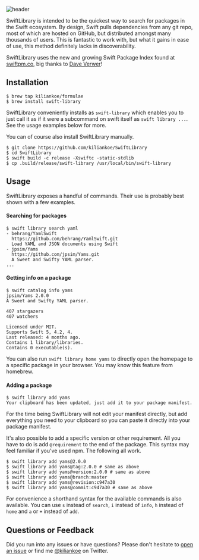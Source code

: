 ![header](https://user-images.githubusercontent.com/2625584/63201247-a94b2100-c084-11e9-960e-b3c479dd4afe.png)

SwiftLibrary is intended to be the quickest way to search for packages in the Swift ecosystem. By design, Swift pulls dependencies from any git repo, most of which are hosted on GitHub, but distributed amongst many thousands of users. This is fantastic to work with, but what it gains in ease of use, this method definitely lacks in discoverability.

SwiftLibrary uses the new and growing Swift Package Index found at [swiftpm.co](https://swiftpm.co), big thanks to [Dave Verwer](https://daveverwer.com)!



## Installation

```
$ brew tap kiliankoe/formulae
$ brew install swift-library
```

SwiftLibrary conveniently installs as `swift-library` which enables you to just call it as if it were a subcommand on swift itself as `swift library ...`. See the usage examples below for more.

You can of course also install SwiftLibrary manually.

```
$ git clone https://github.com/kiliankoe/SwiftLibrary
$ cd SwiftLibrary
$ swift build -c release -Xswiftc -static-stdlib
$ cp .build/release/swift-library /usr/local/bin/swift-library
```



## Usage

SwiftLibrary exposes a handful of commands. Their use is probably best shown with a few examples.

#### Searching for packages

```
$ swift library search yaml
- behrang/YamlSwift
  https://github.com/behrang/YamlSwift.git
  Load YAML and JSON documents using Swift
- jpsim/Yams
  https://github.com/jpsim/Yams.git
  A Sweet and Swifty YAML parser.
...
```

#### Getting info on a package

```
$ swift catalog info yams
jpsim/Yams 2.0.0
A Sweet and Swifty YAML parser.

407 stargazers
407 watchers

Licensed under MIT.
Supports Swift 5, 4.2, 4.
Last released: 4 months ago.
Contains 1 library/libraries.
Contains 0 executable(s).
```

You can also run `swift library home yams` to directly open the homepage to a specific package in your browser. You may know this feature from homebrew.

#### Adding a package

```
$ swift library add yams
Your clipboard has been updated, just add it to your package manifest.
```

For the time being SwiftLibrary will not edit your manifest directly, but add everything you need to your clipboard so you can paste it directly into your package manifest.

It's also possible to add a specific version or other requirement. All you have to do is add `@requirement` to the end of the package. This syntax may feel familiar if you've used npm. The following all work.

````shell
$ swift library add yams@2.0.0
$ swift library add yams@tag:2.0.0 # same as above
$ swift library add yams@version:2.0.0 # same as above
$ swift library add yams@branch:master
$ swift library add yams@revision:c947a30
$ swift library add yams@commit:c947a30 # same as above
````



For convenience a shorthand syntax for the available commands is also available. You can use `s` instead of `search`, `i` instead of `info`, `h` instead of `home` and `a` or `+` instead of `add`.



## Questions or Feedback

Did you run into any issues or have questions? Please don't hesitate to [open an issue](https://github.com/kiliankoe/SwiftLibrary/issues/new) or find me [@kiliankoe](https://twitter.com/kiliankoe) on Twitter.
